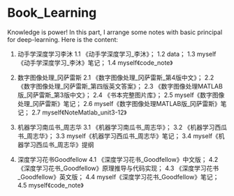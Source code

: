 # Book_Learning
Knowledge is power! In this part, I arrange some notes with basic principal for deep-learning. 
Here is the content:
1. 动手学深度学习李沐
1.1 《动手学深度学习_李沐》；
1.2 data；
1.3 myself《动手学深度学习_李沐》笔记；
1.4 myself《code_note》

2. 数字图像处理_冈萨雷斯
2.1 《数字图像处理_冈萨雷斯_第4版中文》；
2.2 《数字图像处理_冈萨雷斯_第四版英文答案》；
2.3 《数字图像处理MATLAB版_冈萨雷斯_第3版中文》；
2.4 《书本完整图片库》；
2.5 myself《数字图像处理_冈萨雷斯》笔记；
2.6 myself《数字图像处理MATLAB版_冈萨雷斯》笔记；
2.7 myself《NoteMatlab_unit3-12》

3. 机器学习南瓜书_周志华
  3.1 《机器学习南瓜书_周志华》；
  3.2 《机器学习西瓜书_周志华》；
  3.3 myself《机器学习西瓜书_周志华》笔记；
  3.4 myself《机器学习西瓜书_周志华》提纲

4. 深度学习花书Goodfellow
  4.1 《深度学习花书_Goodfellow》中文版；
  4.2《深度学习花书_Goodfellow》原理推导与代码实现；
  4.3 《深度学习花书_Goodfellow》英文版；
  4.4 myself《深度学习花书_Goodfellow》笔记；
  4.5 myself《code_note》

